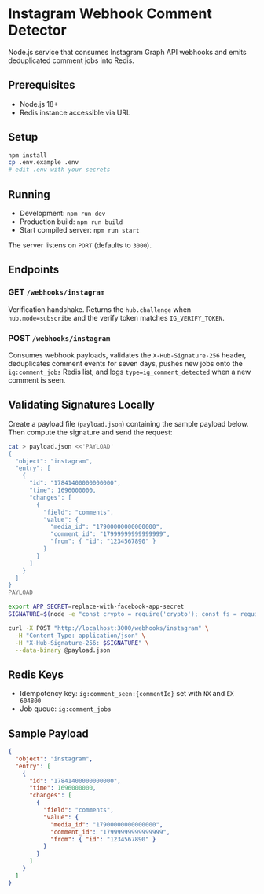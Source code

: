 # Instagram Webhook Comment Detector

Node.js service that consumes Instagram Graph API webhooks and emits deduplicated comment jobs into Redis.

## Prerequisites

- Node.js 18+
- Redis instance accessible via URL

## Setup

```bash
npm install
cp .env.example .env
# edit .env with your secrets
```

## Running

- Development: `npm run dev`
- Production build: `npm run build`
- Start compiled server: `npm run start`

The server listens on `PORT` (defaults to `3000`).

## Endpoints

### GET `/webhooks/instagram`

Verification handshake. Returns the `hub.challenge` when `hub.mode=subscribe` and the verify token matches `IG_VERIFY_TOKEN`.

### POST `/webhooks/instagram`

Consumes webhook payloads, validates the `X-Hub-Signature-256` header, deduplicates comment events for seven days, pushes new jobs onto the `ig:comment_jobs` Redis list, and logs `type=ig_comment_detected` when a new comment is seen.

## Validating Signatures Locally

Create a payload file (`payload.json`) containing the sample payload below. Then compute the signature and send the request:

```bash
cat > payload.json <<'PAYLOAD'
{
  "object": "instagram",
  "entry": [
    {
      "id": "17841400000000000",
      "time": 1696000000,
      "changes": [
        {
          "field": "comments",
          "value": {
            "media_id": "17900000000000000",
            "comment_id": "17999999999999999",
            "from": { "id": "1234567890" }
          }
        }
      ]
    }
  ]
}
PAYLOAD

export APP_SECRET=replace-with-facebook-app-secret
SIGNATURE=$(node -e "const crypto = require('crypto'); const fs = require('fs'); const secret = process.env.APP_SECRET; const body = fs.readFileSync('payload.json'); const sig = 'sha256=' + crypto.createHmac('sha256', secret).update(body).digest('hex'); console.log(sig);")

curl -X POST "http://localhost:3000/webhooks/instagram" \
  -H "Content-Type: application/json" \
  -H "X-Hub-Signature-256: $SIGNATURE" \
  --data-binary @payload.json
```

## Redis Keys

- Idempotency key: `ig:comment_seen:{commentId}` set with `NX` and `EX 604800`
- Job queue: `ig:comment_jobs`

## Sample Payload

```json
{
  "object": "instagram",
  "entry": [
    {
      "id": "17841400000000000",
      "time": 1696000000,
      "changes": [
        {
          "field": "comments",
          "value": {
            "media_id": "17900000000000000",
            "comment_id": "17999999999999999",
            "from": { "id": "1234567890" }
          }
        }
      ]
    }
  ]
}
```
